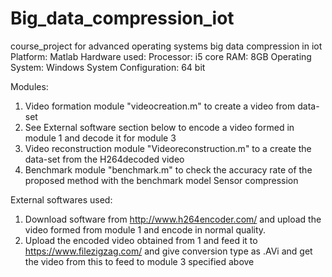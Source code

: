 # Big_data_compression_iot
course_project for advanced operating systems big data compression in iot 
Platform:
Matlab
Hardware used:
Processor: i5 core
RAM: 8GB
Operating System: Windows
System Configuration: 64 bit

Modules:
1. Video formation module "videocreation.m" to create a video from data-set
2. See External software section below to encode a video formed in module 1 and decode it for module 3
3. Video reconstruction module "Videoreconstruction.m" to a create the data-set from the H264decoded video
4. Benchmark module "benchmark.m" to check the accuracy rate of the proposed method with the benchmark model Sensor compression

External softwares used:
1. Download software from http://www.h264encoder.com/ and upload the video formed from module 1 and encode in normal quality.
2. Upload the encoded video obtained from 1 and feed it to https://www.filezigzag.com/ and give conversion type as .AVi and get the video from this to feed to module 3 specified above

